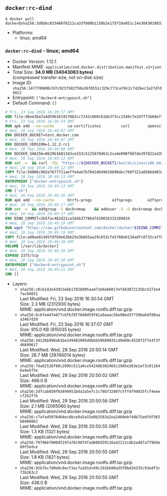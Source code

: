 ## `docker:rc-dind`

```console
$ docker pull docker@sha256:3d8bbc033486f8212ca33f600b1158b2e175f10a951c14e304301893352e6fd3
```

-	Platforms:
	-	linux; amd64

### `docker:rc-dind` - linux; amd64

-	Docker Version: 1.12.1
-	Manifest MIME: `application/vnd.docker.distribution.manifest.v2+json`
-	Total Size: **34.0 MB (34043083 bytes)**  
	(compressed transfer size, not on-disk size)
-	Image ID: `sha256:147770909b7d7c9237582f50a26f8551c329c773ce70c2c742bec3a27d7d4822`
-	Entrypoint: `["dockerd-entrypoint.sh"]`
-	Default Command: `[]`

```dockerfile
# Fri, 23 Sep 2016 16:29:57 GMT
ADD file:d6ee3ba7a4d59b161917082cc7242c660c61bb3f3cc1549c7e2dfff2b0de7104 in / 
# Fri, 23 Sep 2016 16:36:54 GMT
RUN apk add --no-cache 		ca-certificates 		curl 		openssl
# Wed, 28 Sep 2016 20:49:07 GMT
ENV DOCKER_BUCKET=test.docker.com
# Wed, 28 Sep 2016 20:49:07 GMT
ENV DOCKER_VERSION=1.12.2-rc1
# Wed, 28 Sep 2016 20:49:08 GMT
ENV DOCKER_SHA256=0629b1681343ce333c5125670d63c2ca4e090f9d7de39f822ad35445eef124db
# Wed, 28 Sep 2016 20:49:12 GMT
RUN set -x 	&& curl -fSL "https://${DOCKER_BUCKET}/builds/Linux/x86_64/docker-${DOCKER_VERSION}.tgz" -o docker.tgz 	&& echo "${DOCKER_SHA256} *docker.tgz" | sha256sum -c - 	&& tar -xzvf docker.tgz 	&& mv docker/* /usr/local/bin/ 	&& rmdir docker 	&& rm docker.tgz 	&& docker -v
# Wed, 28 Sep 2016 20:49:12 GMT
COPY file:50006c902e7677711aeffe4ab7b7042d649618b96dec760f322a8566dd83ab25 in /usr/local/bin/ 
# Wed, 28 Sep 2016 20:49:13 GMT
ENTRYPOINT ["docker-entrypoint.sh"]
# Wed, 28 Sep 2016 20:49:13 GMT
CMD ["sh"]
# Wed, 28 Sep 2016 20:49:16 GMT
RUN apk add --no-cache 		btrfs-progs 		e2fsprogs 		e2fsprogs-extra 		iptables 		xfsprogs 		xz
# Wed, 28 Sep 2016 20:49:17 GMT
RUN set -x 	&& addgroup -S dockremap 	&& adduser -S -G dockremap dockremap 	&& echo 'dockremap:165536:65536' >> /etc/subuid 	&& echo 'dockremap:165536:65536' >> /etc/subgid
# Wed, 28 Sep 2016 20:49:17 GMT
ENV DIND_COMMIT=3b5fac462d21ca164b3778647420016315289034
# Wed, 28 Sep 2016 20:49:19 GMT
RUN wget "https://raw.githubusercontent.com/docker/docker/${DIND_COMMIT}/hack/dind" -O /usr/local/bin/dind 	&& chmod +x /usr/local/bin/dind
# Wed, 28 Sep 2016 20:49:19 GMT
COPY file:a00ae81495fdf69e63bb25e3b665aa29cb53cfe5788e6134adfc0f35caff6295 in /usr/local/bin/ 
# Wed, 28 Sep 2016 20:49:20 GMT
VOLUME [/var/lib/docker]
# Wed, 28 Sep 2016 20:49:20 GMT
EXPOSE 2375/tcp
# Wed, 28 Sep 2016 20:49:20 GMT
ENTRYPOINT ["dockerd-entrypoint.sh"]
# Wed, 28 Sep 2016 20:49:21 GMT
CMD []
```

-	Layers:
	-	`sha256:c0cb142e43453ebb1f82b905aa472e6e66017efd43872135bc5372e4fac04031`  
		Last Modified: Fri, 23 Sep 2016 16:30:54 GMT  
		Size: 2.3 MB (2312930 bytes)  
		MIME: application/vnd.docker.image.rootfs.diff.tar.gzip
	-	`sha256:6c6fe447e877c6fb78f7040d59f81a9aaac5be90ed3f7396a6dfd9aaa3467d29`  
		Last Modified: Fri, 23 Sep 2016 16:37:07 GMT  
		Size: 915.0 KB (915035 bytes)  
		MIME: application/vnd.docker.image.rootfs.diff.tar.gzip
	-	`sha256:34126b998a61be249482095d9bbb59689035cd9dd9c452073f7e3f3f46699617`  
		Last Modified: Wed, 28 Sep 2016 20:50:14 GMT  
		Size: 28.7 MB (28746014 bytes)  
		MIME: application/vnd.docker.image.rootfs.diff.tar.gzip
	-	`sha256:7da62528f60c2095c511a9ce542486382465c1905e263e1ef3c011646a4a5f5e`  
		Last Modified: Wed, 28 Sep 2016 20:50:02 GMT  
		Size: 466.0 B  
		MIME: application/vnd.docker.image.rootfs.diff.tar.gzip
	-	`sha256:2dfcab850f03494951bda2a5efc1c78b732807c5ff4f94925fcf4eeecf262f7b`  
		Last Modified: Wed, 28 Sep 2016 20:50:56 GMT  
		Size: 2.1 MB (2065060 bytes)  
		MIME: application/vnd.docker.image.rootfs.diff.tar.gzip
	-	`sha256:c7afad5076464ecdbce9a5a15e0b2583a2ea2460ebf4db75adfdf365b8488862`  
		Last Modified: Wed, 28 Sep 2016 20:50:55 GMT  
		Size: 1.3 KB (1321 bytes)  
		MIME: application/vnd.docker.image.rootfs.diff.tar.gzip
	-	`sha256:797966f000d519fa78c987dfad60b559116a42212cdb2ad87a7f9b9e09f5edce`  
		Last Modified: Wed, 28 Sep 2016 20:50:55 GMT  
		Size: 1.8 KB (1821 bytes)  
		MIME: application/vnd.docker.image.rootfs.diff.tar.gzip
	-	`sha256:92b7bc7d0e0c9ecf3ac7a101dc69c291bb90a35f8bd34335c93edf3c73b263c2`  
		Last Modified: Wed, 28 Sep 2016 20:50:55 GMT  
		Size: 436.0 B  
		MIME: application/vnd.docker.image.rootfs.diff.tar.gzip
